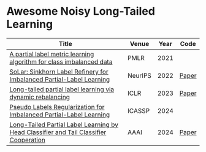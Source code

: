 # Awesome Noisy Long-Tailed Learning

|  Title   | Venue  | Year| Code|
|  ----  | ----  |----  |----  |
|[A partial label metric learning algorithm for class imbalanced data](https://proceedings.mlr.press/v157/liu21f/liu21f.pdf)|PMLR|2021||
|[SoLar: Sinkhorn Label Refinery for Imbalanced Partial-Label Learning](https://papers.nips.cc/paper_files/paper/2022/file/357a0a771bf65ee07926d6af41b75030-Paper-Conference.pdf)  | NeurIPS | 2022| [Paper](https://github.com/hbzju/SoLar)|
|[Long-tailed partial label learning via dynamic rebalancing](https://arxiv.org/pdf/2302.05080)  | ICLR |2023|[Paper](https://github.com/MediaBrain-SJTU/RECORDS-LTPLL)|
|[Pseudo Labels Regularization for Imbalanced Partial-Label Learning](https://arxiv.org/pdf/2303.03946)|ICASSP|2024||
|[Long-Tailed Partial Label Learning by Head Classifier and Tail Classifier Cooperation](https://palm.seu.edu.cn/zhangml/files/AAAI'24c.pdf) |AAAI |2024|[Paper](https://github.com/hbzju/SoLar)|
